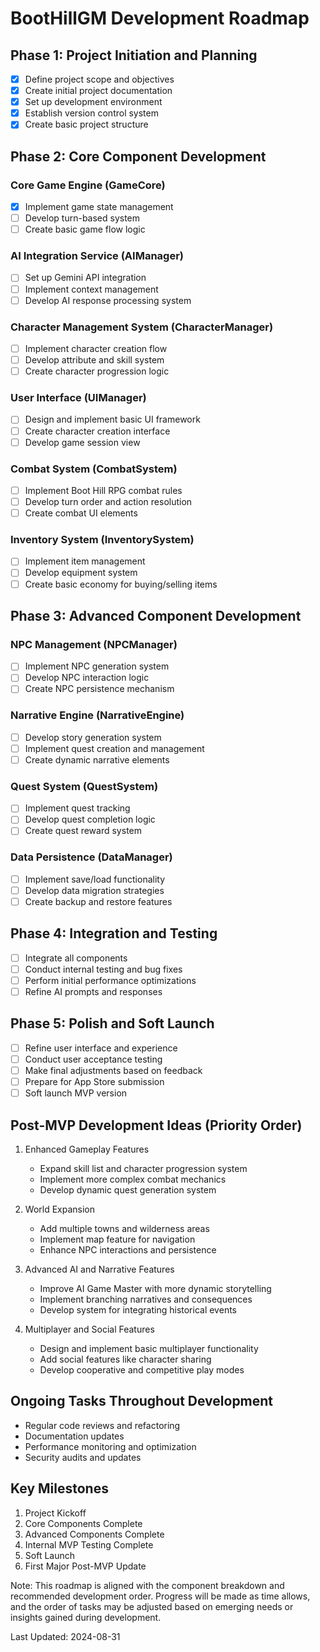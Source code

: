 # BootHillGM Development Roadmap

## Phase 1: Project Initiation and Planning
- [x] Define project scope and objectives
- [x] Create initial project documentation
- [x] Set up development environment
- [x] Establish version control system
- [x] Create basic project structure

## Phase 2: Core Component Development

### Core Game Engine (GameCore)
- [x] Implement game state management
- [ ] Develop turn-based system
- [ ] Create basic game flow logic

### AI Integration Service (AIManager)
- [ ] Set up Gemini API integration
- [ ] Implement context management
- [ ] Develop AI response processing system

### Character Management System (CharacterManager)
- [ ] Implement character creation flow
- [ ] Develop attribute and skill system
- [ ] Create character progression logic

### User Interface (UIManager)
- [ ] Design and implement basic UI framework
- [ ] Create character creation interface
- [ ] Develop game session view

### Combat System (CombatSystem)
- [ ] Implement Boot Hill RPG combat rules
- [ ] Develop turn order and action resolution
- [ ] Create combat UI elements

### Inventory System (InventorySystem)
- [ ] Implement item management
- [ ] Develop equipment system
- [ ] Create basic economy for buying/selling items

## Phase 3: Advanced Component Development

### NPC Management (NPCManager)
- [ ] Implement NPC generation system
- [ ] Develop NPC interaction logic
- [ ] Create NPC persistence mechanism

### Narrative Engine (NarrativeEngine)
- [ ] Develop story generation system
- [ ] Implement quest creation and management
- [ ] Create dynamic narrative elements

### Quest System (QuestSystem)
- [ ] Implement quest tracking
- [ ] Develop quest completion logic
- [ ] Create quest reward system

### Data Persistence (DataManager)
- [ ] Implement save/load functionality
- [ ] Develop data migration strategies
- [ ] Create backup and restore features

## Phase 4: Integration and Testing
- [ ] Integrate all components
- [ ] Conduct internal testing and bug fixes
- [ ] Perform initial performance optimizations
- [ ] Refine AI prompts and responses

## Phase 5: Polish and Soft Launch
- [ ] Refine user interface and experience
- [ ] Conduct user acceptance testing
- [ ] Make final adjustments based on feedback
- [ ] Prepare for App Store submission
- [ ] Soft launch MVP version

## Post-MVP Development Ideas (Priority Order)

1. Enhanced Gameplay Features
   - Expand skill list and character progression system
   - Implement more complex combat mechanics
   - Develop dynamic quest generation system

2. World Expansion
   - Add multiple towns and wilderness areas
   - Implement map feature for navigation
   - Enhance NPC interactions and persistence

3. Advanced AI and Narrative Features
   - Improve AI Game Master with more dynamic storytelling
   - Implement branching narratives and consequences
   - Develop system for integrating historical events

4. Multiplayer and Social Features
   - Design and implement basic multiplayer functionality
   - Add social features like character sharing
   - Develop cooperative and competitive play modes

## Ongoing Tasks Throughout Development
- Regular code reviews and refactoring
- Documentation updates
- Performance monitoring and optimization
- Security audits and updates

## Key Milestones
1. Project Kickoff
2. Core Components Complete
3. Advanced Components Complete
4. Internal MVP Testing Complete
5. Soft Launch
6. First Major Post-MVP Update

Note: This roadmap is aligned with the component breakdown and recommended development order. Progress will be made as time allows, and the order of tasks may be adjusted based on emerging needs or insights gained during development.

Last Updated: 2024-08-31
